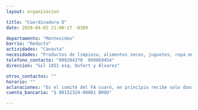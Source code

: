 ```yaml
---
layout: organizacion

title: "Coordinadora D"
date: 2020-04-02 21:00:17 -0300

departamento: "Montevideo"
barrio: "Reducto"
actividades: "Canasta"
necesidades: "Productos de limpieza, alimentos secos, juguetes, ropa en buen estado, transporte"
telefono_contacto: "099204370  099869454"
direccion: "Gil 1051 esq. Dufort y Álvarez"

otros_contactos: ""
horario: ""
aclaraciones: "Es el comité del FA cuaró, en principio recibe solo donaciones para armado de canastas"
cuenta_bancaria: "$ 00152324-00001 BROU"

---
```


